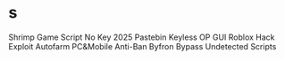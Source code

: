 # s
Shrimp Game Script No Key 2025 Pastebin Keyless OP GUI Roblox Hack Exploit Autofarm PC&amp;Mobile Anti-Ban Byfron Bypass Undetected Scripts
